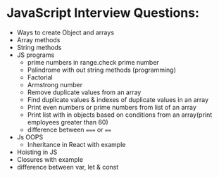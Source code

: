 
JavaScript Interview Questions:
===============================

+ Ways to create Object and arrays
+ Array methods
+ String methods
+ JS programs 
    + prime numbers in range.check prime number
    + Palindrome with out string methods (programming)
    + Factorial
    + Armstrong number
    + Remove duplicate values from an array
    + Find duplicate values & indexes of duplicate values in an array
    + Print even numbers or prime numbers from list of an array
    + Print list with in objects based on conditions from an array(print employees greater than 60)
    + difference between `===` or `==`
+ Js OOPS
    - Inheritance in React with example
+ Hoisting in JS
+ Closures with example
+ difference between var, let & const
